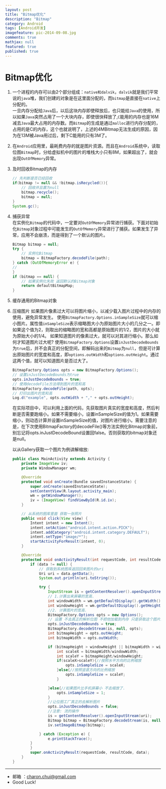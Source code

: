 ```yaml
---
layout: post
title: "Bitmap优化"
description: "Bitmap"
category: Android
tags: [Android开发]
imagefeature: pic-2014-09-08.jpg
comments: true
mathjax: null
featured: true
published: true
---
```


Bitmap优化
===

1. 一个进程的内存可以由2个部分组成：`native和dalvik`，`dalvik`就是我们平常说的`java`堆，我们创建的对象是在这里面分配的，而`bitmap`是直接在`native`上分配的。   
一旦内存分配给`Java`后，以后这块内存即使释放后，也只能给`Java`的使用，所以如果`Java`突然占用了一个大块内存，即使很快释放了,`C`能用的内存也是16M减去`Java`最大占用的内存数。而`Bitmap`的生成是通过`malloc`进行内存分配的，占用的是C的内存，这个也就说明了，上述的4MBitmap无法生成的原因，因为在13M被Java用过后，剩下C能用的只有3M了。    

2. 在`Android`应用里，最耗费内存的就是图片资源。而且在`Android`系统中，读取位图`Bitmap`时，分给虚拟机中的图片的堆栈大小只有8M，如果超出了，就会出现`OutOfMemory`异常。

3. 及时回收Bitmap的内存
    ```java
    // 先判断是否已经回收
    if(bitmap != null && !bitmap.isRecycled()){
        // 回收并且置为null
        bitmap.recycle();
        bitmap = null;
    }
    System.gc();
    ```

4. 捕获异常     
    在实例化`Bitmap`的代码中，一定要对`OutOfMemory`异常进行捕获。下面对初始化`Bitmap`对象过程中可能发生的`OutOfMemory`异常进行了捕获。如果发生了异常，应用不会崩溃，而是得到了一个默认的图片。
    ```java
    Bitmap bitmap = null;
    try {
        // 实例化Bitmap
        bitmap = BitmapFactory.decodeFile(path);
    } catch (OutOfMemoryError e) {
    //
    }
    if (bitmap == null) {
        // 如果实例化失败 返回默认的Bitmap对象
        return defaultBitmapMap;
    }
    ```
5. 缓存通用的Bitmap对象

6. 压缩图片
    如果图片像素过大可以将图片缩小，以减少载入图片过程中的内存的使用，避免异常发生。
使用`BitmapFactory.Options.inSampleSize`就可以缩小图片。属性值`inSampleSize`表示缩略图大小为原始图片大小的几分之一。即如果这个值为2，则取出的缩略图的宽和高都是原始图片的1/2，图片的大小就为原始大小的1/4。
如果知道图片的像素过大，就可以对其进行缩小。那么如何才知道图片过大呢?
使用`BitmapFactory.Options`设置`inJustDecodeBounds`为`true`后，并不会真正的分配空间，即解码出来的`Bitmap`为`null`，但是可计算出原始图片的宽度和高度，即`options.outWidth`和`options.outHeight`。通过这两个值，就可以知道图片是否过大了。
    ```java
    BitmapFactory.Options opts = new BitmapFactory.Options();
    // 设置inJustDecodeBounds为true
    opts.inJustDecodeBounds = true;
    // 使用decodeFile方法得到图片的宽和高
    BitmapFactory.decodeFile(path, opts);
    // 打印出图片的宽和高
    Log.d("example", opts.outWidth + "," + opts.outHeight);
    ```
    在实际项目中，可以利用上面的代码，先获取图片真实的宽度和高度，然后判断是否需要跑缩小。如果不需要缩小，设置inSampleSize的值为1。如果需要缩小，则动态计算并设置inSampleSize的值，对图片进行缩小。需要注意的是，在下次使用BitmapFactory的decodeFile()等方法实例化Bitmap对象前，别忘记将opts.inJustDecodeBound设置回false。否则获取的bitmap对象还是null。

    以从Gallery获取一个图片为例讲解缩放:   
    ```java
    public class MainActivity extends Activity {
        private ImageView iv;
        private WindowManager wm;
    
        @Override
        protected void onCreate(Bundle savedInstanceState) {
            super.onCreate(savedInstanceState);
            setContentView(R.layout.activity_main);
            wm = getWindowManager();
            iv = (ImageView) findViewById(R.id.iv);
        }
    
        // 从系统的图库里面 获取一张照片
        public void click(View view) {
            Intent intent = new Intent();
            intent.setAction("android.intent.action.PICK");
            intent.addCategory("android.intent.category.DEFAULT");
            intent.setType("image/*");
            startActivityForResult(intent, 0);
        }
    
        @Override
        protected void onActivityResult(int requestCode, int resultCode, Intent data) {
            if (data != null) {
                // 获取到系统图库返回回来图片的uri
                Uri uri = data.getData();
                System.out.println(uri.toString());
    
                try {
                    InputStream is = getContentResolver().openInputStream(uri);
                    // 1.计算出来屏幕的宽高.
                    int windowWidth = wm.getDefaultDisplay().getWidth();
                    int windowHeight = wm.getDefaultDisplay().getHeight();
                    //2. 计算图片的宽高.
                    BitmapFactory.Options opts = new Options();
                    // 设置 不去真正的解析位图 不把他加载到内存 只是获取这个图片的宽高信息
                    opts.inJustDecodeBounds = true;
                    BitmapFactory.decodeStream(is, null, opts);
                    int bitmapHeight = opts.outHeight;
                    int bitmapWidth = opts.outWidth;
    
                    if (bitmapHeight > windowHeight || bitmapWidth > windowWidth) {
                        int scaleX = bitmapWidth/windowWidth;
                        int scaleY = bitmapHeight/windowHeight;
                        if(scaleX>scaleY){//按照水平方向的比例缩放
                            opts.inSampleSize = scaleX;
                        }else{//按照竖直方向的比例缩放
                            opts.inSampleSize = scaleY;
                        }
    
                    }else{//如果图片比手机屏幕小 不去缩放了.
                        opts.inSampleSize = 1;
                    }
                    //让位图工厂真正的去解析图片
                    opts.inJustDecodeBounds = false;
                    //注意: 流的操作
                    is = getContentResolver().openInputStream(uri);
                    Bitmap bitmap = BitmapFactory.decodeStream(is, null, opts);
                    iv.setImageBitmap(bitmap);
    
                } catch (Exception e) {
                    e.printStackTrace();
            }
            }
            super.onActivityResult(requestCode, resultCode, data);
        }
    }
    ```

------------------------------------------

- 邮箱 ：charon.chui@gmail.com  
- Good Luck! 

